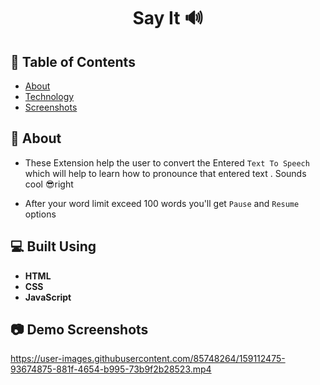 <h1 align="center">Say It 🔊</h1>

## 📝 Table of Contents

- [About](#about)
- [Technology](#tech)
- [Screenshots](#Screenshots)

## 📙 About <a name = "about"></a>

- These Extension help the user to convert the Entered `Text To Speech` which will help to learn how to pronounce that entered text . Sounds cool 😎right

- After your word limit exceed 100 words you'll get `Pause` and `Resume` options


## 💻 Built Using <a name = "tech"></a>

- **HTML**
- **CSS**
- **JavaScript**

## 📷 Demo Screenshots <a name = "Screenshots"></a>


https://user-images.githubusercontent.com/85748264/159112475-93674875-881f-4654-b995-73b9f2b28523.mp4


</div>

